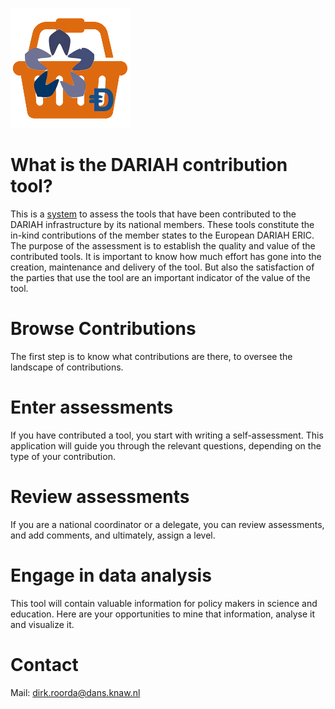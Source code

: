 ![logo](/static/images/inkind_logo.png)

# What is the DARIAH contribution tool?

This is a [system](/contrib) to assess the tools that have been contributed to the DARIAH infrastructure by its national members.
These tools constitute the in-kind contributions of the member states to the European DARIAH ERIC.
The purpose of the assessment is to establish the quality and value of the contributed tools.
It is important to know how much effort has gone into the creation, maintenance and delivery of the tool.
But also the satisfaction of the parties that use the tool are an important indicator of the value of the tool.

# Browse Contributions

The first step is to know what contributions are there, to oversee the landscape of contributions.

# Enter assessments

If you have contributed a tool, you start with writing a self-assessment.
This application will guide you through the relevant questions, depending on the type of your contribution.

# Review assessments
If you are a national coordinator or a delegate, you can review assessments, and add comments, and ultimately, assign a level.

# Engage in data analysis
This tool will contain valuable information for policy makers in science and education.
Here are your opportunities to mine that information, analyse it and visualize it.

# Contact
Mail: [dirk.roorda@dans.knaw.nl](mailto:dirk.roorda@dans.knaw.nl)
